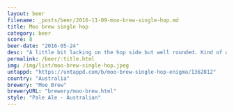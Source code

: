 ```yaml
---
layout: beer
filename: _posts/beer/2016-11-09-moo-brew-single-hop.md
title: Moo brew single hop
category: beer
score: 8
beer-date: "2016-05-24"
desc: "A little bit lacking on the hop side but well rounded. Kind of want to know what hop and malt they use"
permalink: /beer/:title.html
img: /img/list/moo-brew-single-hop.jpeg
untappd: "https://untappd.com/b/moo-brew-single-hop-enigma/1362812"
country: "Australia"
brewery: "Moo Brew"
breweryURL: "brewery/moo-brew.html"
style: "Pale Ale - Australian"
---
```

